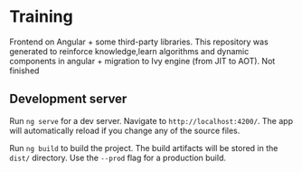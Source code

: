 # Training

Frontend on Angular + some third-party libraries. This repository was generated to reinforce knowledge,learn algorithms and dynamic components in angular + migration to Ivy engine (from JIT to AOT). Not finished

## Development server

Run `ng serve` for a dev server. Navigate to `http://localhost:4200/`. The app will automatically reload if you change any of the source files.

Run `ng build` to build the project. The build artifacts will be stored in the `dist/` directory. Use the `--prod` flag for a production build.
